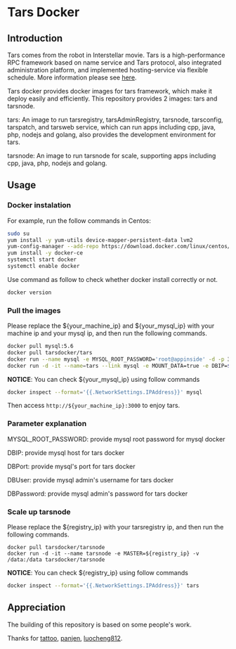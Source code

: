 # Tars Docker

## Introduction
Tars comes from the robot in Interstellar movie. Tars is a high-performance RPC framework based on name service and Tars protocol, also integrated administration platform, and implemented hosting-service via flexible schedule. More information please see [here](https://github.com/TarsCloud/Tars/blob/master/Install.md).

Tars docker provides docker images for tars framework, which make it deploy easily and efficiently. This repository provides 2 images: tars and tarsnode.

tars: An image to run tarsregistry, tarsAdminRegistry, tarsnode, tarsconfig, tarspatch, and tarsweb service, which can run apps including cpp, java, php, nodejs and golang, also provides the development environment for tars.

tarsnode: An image to run tarsnode for scale, supporting apps including cpp, java, php, nodejs and golang.

## Usage
### Docker instalation

For example, run the follow commands in Centos: 
```sh
sudo su
yum install -y yum-utils device-mapper-persistent-data lvm2
yum-config-manager --add-repo https://download.docker.com/linux/centos/docker-ce.repo
yum install -y docker-ce 
systemctl start docker
systemctl enable docker
```
Use command as follow to check whether docker install correctly or not.
```sh
docker version
```

### Pull the images
Please replace the ${your_machine_ip} and ${your_mysql_ip} with your machine ip and your mysql ip, and then run the following commands.
```sh
docker pull mysql:5.6
docker pull tarsdocker/tars
docker run --name mysql -e MYSQL_ROOT_PASSWORD='root@appinside' -d -p 3306:3306 -v /data/mysql-data:/var/lib/mysql mysql:5.6
docker run -d -it --name=tars --link mysql -e MOUNT_DATA=true -e DBIP=${your_mysql_ip} -e DBPort=3306 -e DBUser=root -e DBPassword=root@appinside -p 3000:3000 -v /data:/data tarsdocker/tars
```

**NOTICE**:
You can  check ${your_mysql_ip} using follow commands
``` sh
docker inspect --format='{{.NetworkSettings.IPAddress}}' mysql
```

Then access `http://${your_machine_ip}:3000` to enjoy tars.

### Parameter explanation
MYSQL_ROOT_PASSWORD: provide mysql root password for mysql docker

DBIP: provide mysql host for tars docker

DBPort: provide mysql's port for tars docker

DBUser: provide mysql admin's username for tars docker

DBPassword: provide mysql admin's password for tars docker


### Scale up tarsnode
Please replace the ${registry_ip} with your tarsregistry ip, and then run the following commands.
```
docker pull tarsdocker/tarsnode
docker run -d -it --name tarsnode -e MASTER=${registry_ip} -v /data:/data tarsdocker/tarsnode
```
**NOTICE**:
You can  check ${registry_ip} using follow commands
``` sh
docker inspect --format='{{.NetworkSettings.IPAddress}}' tars
```

## Appreciation
The building of this repository is based on some people's work.

Thanks for [tattoo](https://github.com/TarsDocker), [panjen](https://github.com/panjen/docker-tars), [luocheng812](https://github.com/luocheng812/docker_tars).
